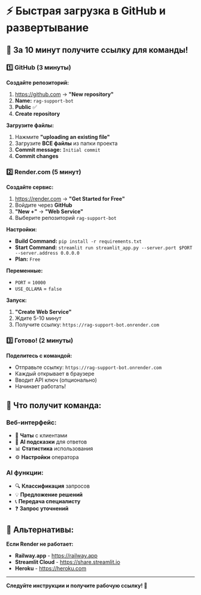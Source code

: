 # ⚡ Быстрая загрузка в GitHub и развертывание

## 🎯 За 10 минут получите ссылку для команды!

### 1️⃣ GitHub (3 минуты)

**Создайте репозиторий:**
1. https://github.com → **"New repository"**
2. **Name:** `rag-support-bot`
3. **Public** ✅
4. **Create repository**

**Загрузите файлы:**
1. Нажмите **"uploading an existing file"**
2. Загрузите **ВСЕ файлы** из папки проекта
3. **Commit message:** `Initial commit`
4. **Commit changes**

### 2️⃣ Render.com (5 минут)

**Создайте сервис:**
1. https://render.com → **"Get Started for Free"**
2. Войдите через **GitHub**
3. **"New +"** → **"Web Service"**
4. Выберите репозиторий `rag-support-bot`

**Настройки:**
- **Build Command:** `pip install -r requirements.txt`
- **Start Command:** `streamlit run streamlit_app.py --server.port $PORT --server.address 0.0.0.0`
- **Plan:** `Free`

**Переменные:**
- `PORT` = `10000`
- `USE_OLLAMA` = `false`

**Запуск:**
1. **"Create Web Service"**
2. Ждите 5-10 минут
3. Получите ссылку: `https://rag-support-bot.onrender.com`

### 3️⃣ Готово! (2 минуты)

**Поделитесь с командой:**
- Отправьте ссылку: `https://rag-support-bot.onrender.com`
- Каждый открывает в браузере
- Вводит API ключ (опционально)
- Начинает работать!

## 🎉 Что получит команда:

### Веб-интерфейс:
- 💬 **Чаты** с клиентами
- 🤖 **AI подсказки** для ответов
- 📊 **Статистика** использования
- ⚙️ **Настройки** оператора

### AI функции:
- 🔍 **Классификация** запросов
- 💡 **Предложение решений**
- 📞 **Передача специалисту**
- ❓ **Запрос уточнений**

## 🚀 Альтернативы:

**Если Render не работает:**
- **Railway.app** - https://railway.app
- **Streamlit Cloud** - https://share.streamlit.io
- **Heroku** - https://heroku.com

---
**Следуйте инструкции и получите рабочую ссылку! 🎯**
